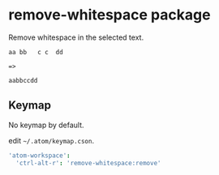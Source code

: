 # remove-whitespace package

Remove whitespace in the selected text.

```
aa bb   c c  dd

=>

aabbccdd
```

## Keymap

No keymap by default.

edit `~/.atom/keymap.cson`.

```coffeescript
'atom-workspace':
  'ctrl-alt-r': 'remove-whitespace:remove'
```
